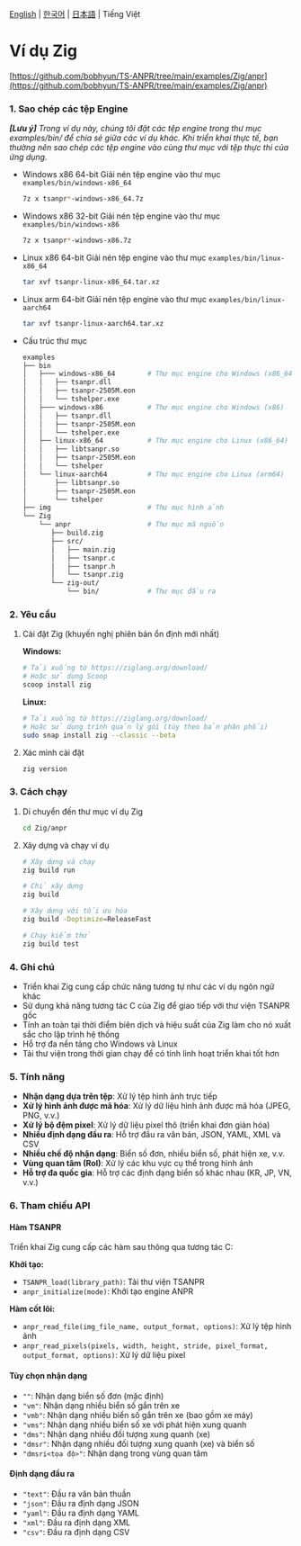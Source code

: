 [English](../../) | [한국어](../ko-KR/) | [日本語](../ja-JP/) | Tiếng Việt

# Ví dụ Zig

[https://github.com/bobhyun/TS-ANPR/tree/main/examples/Zig/anpr](https://github.com/bobhyun/TS-ANPR/tree/main/examples/Zig/anpr)

### 1. Sao chép các tệp Engine

_**[Lưu ý]** Trong ví dụ này, chúng tôi đặt các tệp engine trong thư mục examples/bin/ để chia sẻ giữa các ví dụ khác. Khi triển khai thực tế, bạn thường nên sao chép các tệp engine vào cùng thư mục với tệp thực thi của ứng dụng._

- Windows x86 64-bit
  Giải nén tệp engine vào thư mục `examples/bin/windows-x86_64`
  ```sh
  7z x tsanpr*-windows-x86_64.7z
  ```
- Windows x86 32-bit
  Giải nén tệp engine vào thư mục `examples/bin/windows-x86`
  ```sh
  7z x tsanpr*-windows-x86.7z
  ```
- Linux x86 64-bit
  Giải nén tệp engine vào thư mục `examples/bin/linux-x86_64`
  ```sh
  tar xvf tsanpr-linux-x86_64.tar.xz
  ```
- Linux arm 64-bit
  Giải nén tệp engine vào thư mục `examples/bin/linux-aarch64`
  ```sh
  tar xvf tsanpr-linux-aarch64.tar.xz
  ```
- Cấu trúc thư mục
  ```sh
  examples
  ├── bin
  │   ├─── windows-x86_64        # Thư mục engine cho Windows (x86_64)
  │   │   ├── tsanpr.dll
  │   │   ├── tsanpr-2505M.eon
  │   │   └── tshelper.exe
  │   ├─── windows-x86           # Thư mục engine cho Windows (x86)
  │   │   ├── tsanpr.dll
  │   │   ├── tsanpr-2505M.eon
  │   │   └── tshelper.exe
  │   ├── linux-x86_64           # Thư mục engine cho Linux (x86_64)
  │   │   ├── libtsanpr.so
  │   │   ├── tsanpr-2505M.eon
  │   │   └── tshelper
  │   └── linux-aarch64          # Thư mục engine cho Linux (arm64)
  │       ├── libtsanpr.so
  │       ├── tsanpr-2505M.eon
  │       └── tshelper
  ├── img                        # Thư mục hình ảnh
  └── Zig
      └── anpr                   # Thư mục mã nguồn
         ├── build.zig
         ├── src/
         │   ├── main.zig
         │   ├── tsanpr.c
         │   ├── tsanpr.h
         │   └── tsanpr.zig
         └── zig-out/
             └── bin/            # Thư mục đầu ra
  ```

### 2. Yêu cầu

1. Cài đặt Zig (khuyến nghị phiên bản ổn định mới nhất)

   **Windows:**

   ```sh
   # Tải xuống từ https://ziglang.org/download/
   # Hoặc sử dụng Scoop
   scoop install zig
   ```

   **Linux:**

   ```sh
   # Tải xuống từ https://ziglang.org/download/
   # Hoặc sử dụng trình quản lý gói (tùy theo bản phân phối)
   sudo snap install zig --classic --beta
   ```

2. Xác minh cài đặt

   ```sh
   zig version
   ```

### 3. Cách chạy

1. Di chuyển đến thư mục ví dụ Zig

   ```sh
   cd Zig/anpr
   ```

2. Xây dựng và chạy ví dụ

   ```sh
   # Xây dựng và chạy
   zig build run

   # Chỉ xây dựng
   zig build

   # Xây dựng với tối ưu hóa
   zig build -Doptimize=ReleaseFast

   # Chạy kiểm thử
   zig build test
   ```

### 4. Ghi chú

- Triển khai Zig cung cấp chức năng tương tự như các ví dụ ngôn ngữ khác
- Sử dụng khả năng tương tác C của Zig để giao tiếp với thư viện TSANPR gốc
- Tính an toàn tại thời điểm biên dịch và hiệu suất của Zig làm cho nó xuất sắc cho lập trình hệ thống
- Hỗ trợ đa nền tảng cho Windows và Linux
- Tải thư viện trong thời gian chạy để có tính linh hoạt triển khai tốt hơn

### 5. Tính năng

- **Nhận dạng dựa trên tệp**: Xử lý tệp hình ảnh trực tiếp
- **Xử lý hình ảnh được mã hóa**: Xử lý dữ liệu hình ảnh được mã hóa (JPEG, PNG, v.v.)
- **Xử lý bộ đệm pixel**: Xử lý dữ liệu pixel thô (triển khai đơn giản hóa)
- **Nhiều định dạng đầu ra**: Hỗ trợ đầu ra văn bản, JSON, YAML, XML và CSV
- **Nhiều chế độ nhận dạng**: Biển số đơn, nhiều biển số, phát hiện xe, v.v.
- **Vùng quan tâm (RoI)**: Xử lý các khu vực cụ thể trong hình ảnh
- **Hỗ trợ đa quốc gia**: Hỗ trợ các định dạng biển số khác nhau (KR, JP, VN, v.v.)

### 6. Tham chiếu API

#### Hàm TSANPR

Triển khai Zig cung cấp các hàm sau thông qua tương tác C:

**Khởi tạo:**

- `TSANPR_load(library_path)`: Tải thư viện TSANPR
- `anpr_initialize(mode)`: Khởi tạo engine ANPR

**Hàm cốt lõi:**

- `anpr_read_file(img_file_name, output_format, options)`: Xử lý tệp hình ảnh
- `anpr_read_pixels(pixels, width, height, stride, pixel_format, output_format, options)`: Xử lý dữ liệu pixel

#### Tùy chọn nhận dạng

- `""`: Nhận dạng biển số đơn (mặc định)
- `"vm"`: Nhận dạng nhiều biển số gắn trên xe
- `"vmb"`: Nhận dạng nhiều biển số gắn trên xe (bao gồm xe máy)
- `"vms"`: Nhận dạng nhiều biển số xe với phát hiện xung quanh
- `"dms"`: Nhận dạng nhiều đối tượng xung quanh (xe)
- `"dmsr"`: Nhận dạng nhiều đối tượng xung quanh (xe) và biển số
- `"dmsri<tọa độ>"`: Nhận dạng trong vùng quan tâm

#### Định dạng đầu ra

- `"text"`: Đầu ra văn bản thuần
- `"json"`: Đầu ra định dạng JSON
- `"yaml"`: Đầu ra định dạng YAML
- `"xml"`: Đầu ra định dạng XML
- `"csv"`: Đầu ra định dạng CSV
